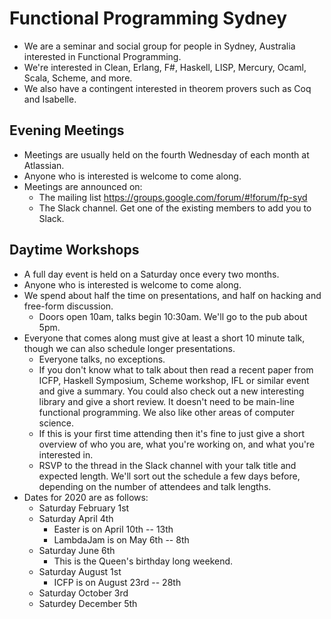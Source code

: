 # Functional Programming Sydney

* We are a seminar and social group for people in Sydney, Australia interested in Functional Programming.
* We're interested in Clean, Erlang, F#, Haskell, LISP, Mercury, Ocaml, Scala, Scheme, and more.
* We also have a contingent interested in theorem provers such as Coq and Isabelle.

## Evening Meetings
* Meetings are usually held on the fourth Wednesday of each month at ​Atlassian.
* Anyone who is interested is welcome to come along.
* Meetings are announced on:
  * The ​mailing list https://groups.google.com/forum/#!forum/fp-syd
  * The Slack channel. Get one of the existing members to add you to Slack.

## Daytime Workshops
* A full day event is held on a Saturday once every two months.
* Anyone who is interested is welcome to come along.
* We spend about half the time on presentations, and half on hacking and free-form discussion.
  * Doors open 10am, talks begin 10:30am. We'll go to the pub about 5pm.
* Everyone that comes along must give at least a short 10 minute talk, though we can also schedule longer presentations.
  * Everyone talks, no exceptions.
  * If you don't know what to talk about then read a recent paper from ICFP, Haskell Symposium, Scheme workshop, IFL or similar event and give a summary. You could also check out a new interesting library and give a short review. It doesn't need to be main-line functional programming. We also like other areas of computer science.
  * If this is your first time attending then it's fine to just give a short overview of who you are, what you're working on, and what you're interested in.
  * RSVP to the thread in the Slack channel with your talk title and expected length. We'll sort out the schedule a few days before, depending on the number of attendees and talk lengths.
* Dates for 2020 are as follows:
  * Saturday February 1st
  * Saturday April 4th
    * Easter is on April 10th -- 13th
    * LambdaJam is on May 6th -- 8th
  * Saturday June 6th
    * This is the Queen's birthday long weekend.
  * Saturday August 1st
    * ICFP is on August 23rd -- 28th
  * Saturday October 3rd
  * Saturdey December 5th

